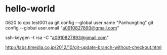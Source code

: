 # hello-world
0620 to cps
test001
aa
git config --global user.name "Panhungting"
git config --global user.email "a0910827893@gmail.com"

ssh-keygen -t rsa -C "a0910827893@gmail.com"

http://labs.timedia.co.jp/2012/10/git-update-branch-without-checkout.html
